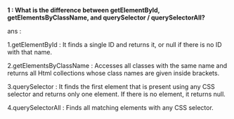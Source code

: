 **1 : What is the difference between getElementById, getElementsByClassName, and querySelector / querySelectorAll?**

ans : 

1.getElementById : It finds a single ID and returns it, or null if there is no ID with that name.

2.getElementsByClassName : Accesses all classes with the same name and returns all Html collections whose class names are given inside brackets.

3.querySelector : It finds the first element that is present using any CSS selector and returns only one element. If there is no element, it returns null.

4.querySelectorAll : Finds all matching elements with any CSS selector.